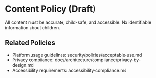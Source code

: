 # Content Policy (Draft)

All content must be accurate, child-safe, and accessible. No identifiable information about children. 

## Related Policies
- Platform usage guidelines: security/policies/acceptable-use.md
- Privacy compliance: docs/architecture/compliance/privacy-by-design.md
- Accessibility requirements: accessibility-compliance.md
